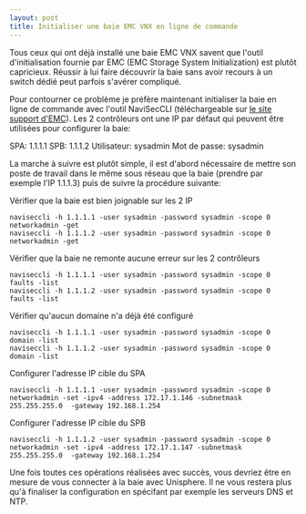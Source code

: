 ```yaml
---
layout: post
title: Initialiser une baie EMC VNX en ligne de commande
---
```


Tous ceux qui ont déjà installé une baie EMC VNX savent que l'outil d'initialisation fournie par EMC (EMC Storage System Initialization) est plutôt capricieux. Réussir à lui faire découvrir la baie sans avoir recours à un switch dédié peut parfois s'avérer compliqué.

Pour contourner ce problème je préfère maintenant initialiser la baie en ligne de commande avec l'outil NaviSecCLI (téléchargeable sur [le site support d'EMC](https://support.emc.com)). Les 2 contrôleurs ont une IP par défaut qui peuvent être utilisées pour configurer la baie:

SPA: 1.1.1.1
SPB: 1.1.1.2
Utilisateur: sysadmin
Mot de passe: sysadmin

La marche à suivre est plutôt simple, il est d'abord nécessaire de mettre son poste de travail dans le même sous réseau que la baie (prendre par exemple l'IP 1.1.1.3) puis de suivre la procédure suivante:

Vérifier que la baie est bien joignable sur les 2 IP

```
naviseccli -h 1.1.1.1 -user sysadmin -password sysadmin -scope 0 networkadmin -get
naviseccli -h 1.1.1.2 -user sysadmin -password sysadmin -scope 0 networkadmin -get
```

Vérifier que la baie ne remonte aucune erreur sur les 2 contrôleurs

```
naviseccli -h 1.1.1.1 -user sysadmin -password sysadmin -scope 0 faults -list
naviseccli -h 1.1.1.2 -user sysadmin -password sysadmin -scope 0 faults -list
```

Vérifier qu'aucun domaine n'a déjà été configuré

```
naviseccli -h 1.1.1.1 -user sysadmin -password sysadmin -scope 0 domain -list
naviseccli -h 1.1.1.2 -user sysadmin -password sysadmin -scope 0 domain -list
```

Configurer l'adresse IP cible du SPA

```
naviseccli -h 1.1.1.1 -user sysadmin -password sysadmin -scope 0 networkadmin -set -ipv4 -address 172.17.1.146 -subnetmask 255.255.255.0  -gateway 192.168.1.254
```

Configurer l'adresse IP cible du SPB

```
naviseccli -h 1.1.1.2 -user sysadmin -password sysadmin -scope 0 networkadmin -set -ipv4 -address 172.17.1.147 -subnetmask 255.255.255.0  -gateway 192.168.1.254
```

Une fois toutes ces opérations réalisées avec succès, vous devriez être en mesure de vous connecter à la baie avec Unisphere. Il ne vous restera plus qu'à finaliser la configuration en spécifant par exemple les serveurs DNS et NTP.
